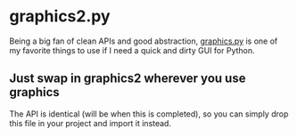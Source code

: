 # graphics2.py

Being a big fan of clean APIs and good abstraction, [graphics.py](http://mcsp.wartburg.edu/zelle/python/graphics/graphics.pdf) is one of my favorite things to use if I need a quick and dirty GUI for Python.

## Just swap in graphics2 wherever you use graphics

The API is identical (will be when this is completed), so you can simply drop this file in your project and import it instead.

###

